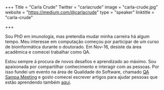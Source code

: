 +++
Title = "Carla Crude"
Twitter = "carlacrude"
image = "carla-crude.jpg"
website = "https://medium.com/@carlacrude"
type = "speaker"
linktitle = "carla-crude"

+++

Sou PhD em imunologia, mas pretendia mudar minha carreira há algum tempo. Meu interesse em computação começou por participar de um curso de bioinformática durante o doutorado. Em Nov-16, desiste da área acadêmica e comecei trabalhar como QA.

Estou sempre à procura de novos desafios e aprendizado ao máximo. Sou apaixonada por compartilhar conhecimento e interagir com as pessoas. Por isso fundei um evento na área de Qualidade do Software, chamado [QA Sampa Meeting](http://qasampameeting.com.br) e gosto comecei escrever artigos para ajudar pessoas que estão aprendendo também [aqui](https://medium.com/@carlacrude).